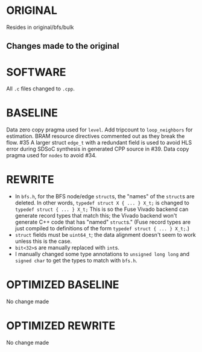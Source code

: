 # ORIGINAL
Resides in original/bfs/bulk

## Changes made to the original

# SOFTWARE
All `.c` files changed to `.cpp`.

# BASELINE
Data zero copy pragma used for `level`.
Add tripcount to `loop_neighbors` for estimation.
BRAM resource directives commented out as they break the flow. #35
A larger struct `edge_t` with a redundant field is used to avoid HLS error during SDSoC synthesis in generated CPP source in #39. 
Data copy pragma used for `nodes` to avoid #34.

# REWRITE
- In `bfs.h`, for the BFS node/edge `struct`s, the "names" of the `struct`s are deleted. In other words, `typedef struct X { ... } X_t;` is changed to `typedef struct { ... } X_t;` This is so the Fuse Vivado backend can generate record types that match this; the Vivado backend won't generate C++ code that has "named" `struct`s." (Fuse record types are just compiled to definitions of the form `typedef struct { ... } X_t;`.)
- `struct` fields must be `uint64_t`; the data alignment doesn't seem to work unless this is the case.
- `bit<32>`s are manually replaced with `int`s.
- I manually changed some type annotations to `unsigned long long` and `signed char` to get the types to match with `bfs.h`.

# OPTIMIZED BASELINE
No change made

# OPTIMIZED REWRITE
No change made
